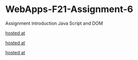 # WebApps-F21-Assignment-6
Assignment introduction Java Script and DOM

[hosted at](https://44-563-webapps-f21.github.io/webapps-f21-assignment-6-NARAYANREDDYDODLA/pass.html)

[hosted at](https://44-563-webapps-f21.github.io/webapps-f21-assignment-6-NARAYANREDDYDODLA/arithmetic.html)

[hosted at](https://44-563-webapps-f21.github.io/webapps-f21-assignment-6-NARAYANREDDYDODLA/car.html)


